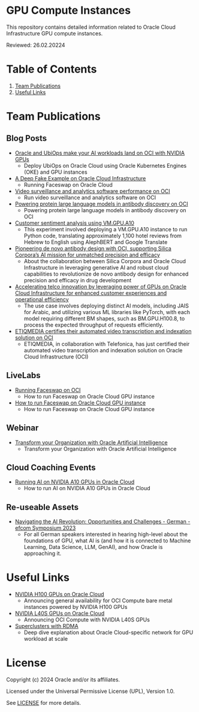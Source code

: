 # GPU Compute Instances
 
This repository contains detailed information related to Oracle Cloud Infrastructure GPU compute instances.
 
Reviewed: 26.02.20224
 
# Table of Contents
 
1. [Team Publications](#team-publications)
2. [Useful Links](#useful-links)
 
# Team Publications
 
## Blog Posts
 
- [Oracle and UbiOps make your AI workloads land on OCI with NVIDIA GPUs](https://blogs.oracle.com/cloud-infrastructure/post/ubiops-ai-workloads-on-oci)
    - Deploy UbiOps on Oracle Cloud using Oracle Kubernetes Engines (OKE) and GPU instances
- [A Deep Fake Example on Oracle Cloud Infrastructure](https://blogs.oracle.com/cloud-infrastructure/post/a-deepfake-example-on-oracle-cloud-infrastructure)
    - Running Faceswap on Oracle Cloud
 - [Video surveillance and analytics software performance on OCI](https://blogs.oracle.com/cloud-infrastructure/post/video-surveillance-analytics-performance-oci)
    - Run video surveillance and analytics software on OCI
- [Powering protein large language models in antibody discovery on OCI](https://blogs.oracle.com/cloud-infrastructure/post/powering-protein-llms-antibody-discovery-oci)
    - Powering protein large language models in antibody discovery on OCI
 - [Customer sentiment analysis using VM.GPU.A10](https://blogs.oracle.com/cloud-infrastructure/post/oci-ai-language-nonenglish-language-use-case)
    - This experiment involved deploying a VM.GPU.A10 instance to run Python code, translating approximately 1,100 hotel reviews from Hebrew to English using AlephBERT and Google Translate
 - [Pioneering de novo antibody design with OCI, supporting Silica Corpora’s AI mission for unmatched precision and efficacy](https://blogs.oracle.com/cloud-infrastructure/post/de-novo-antibody-design-oci-silica-corpora)
    - About the collaboration between Silica Corpora and Oracle Cloud Infrastructure in leveraging generative AI and robust cloud capabilities to revolutionize de novo antibody design for enhanced precision and efficacy in drug development
- [Accelerating telco innovation by leveraging power of GPUs on Oracle Cloud Infrastructure for enhanced customer experiences and operational efficiency](https://blogs.oracle.com/cloud-infrastructure/post/telco-innovation-gpus-oci-operational-efficiency)
    - The use case involves deploying distinct AI models, including JAIS for Arabic, and utilizing various ML libraries like PyTorch, with each model requiring different BM shapes, such as BM.GPU.H100.8, to process the expected throughput of requests efficiently.
- [ETIQMEDIA certifies their automated video transcription and indexation solution on OCI](https://blogs.oracle.com/cloud-infrastructure/post/etiqmedia-video-transcription-indexation-oci)
    - ETIQMEDIA, in collaboration with Telefonica, has just certified their automated video transcription and indexation solution on Oracle Cloud Infrastructure (OCI)

## LiveLabs

- [Running Faceswap on OCI](https://apexapps.oracle.com/pls/apex/r/dbpm/livelabs/view-workshop?wid=798&session=4731494759204)
    - How to run Faceswap on Oracle Cloud GPU instance
- [How to run Faceswap on Oracle Cloud GPU instance](https://apexapps.oracle.com/pls/apex/r/dbpm/livelabs/view-workshop?wid=798&session=4731494759204)
    - How to run Faceswap on Oracle Cloud GPU instance

## Webinar

- [Transform your Organization with Oracle Artificial Intelligence](https://videohub.oracle.com/media/Transform+your+Organization+with+Oracle+Artificial+Intelligence/1_8rhx6ua9)
    - Transform your Organization with Oracle Artificial Intelligence

## Cloud Coaching Events

- [Running AI on NVIDIA A10 GPUs in Oracle Cloud](https://www.youtube.com/watch?v=auvNHWoblIA)
    - How to run AI on NVIDIA A10 GPUs in Oracle Cloud
 
 ## Re-useable Assets

- [Navigating the AI Revolution: Opportunities and Challenges - German - efcom Symposium 2023](https://www.youtube.com/watch?v=r_ZG2sUzhqo)
    - For all German speakers interested in hearing high-level about the foundations of GPU, what AI is (and how it is connected to Machine Learning, Data Science, LLM, GenAI), and how Oracle is approaching it.

# Useful Links
 
- [NVIDIA H100 GPUs on Oracle Cloud](https://blogs.oracle.com/cloud-infrastructure/post/general-availability-oci-compute-nvidia-h100)
    - Announcing general availability for OCI Compute bare metal instances powered by NVIDIA H100 GPUs
- [NVIDIA L40S GPUs on Oracle Cloud](https://blogs.oracle.com/cloud-infrastructure/post/announcing-oci-compute-nvidia-l40s-gpus)
    - Announcing OCI Compute with NVIDIA L40S GPUs   
- [Superclusters with RDMA](https://blogs.oracle.com/cloud-infrastructure/post/superclusters-rdma-high-performance)
    - Deep dive explanation about Oracle Cloud-specific network for GPU workload at scale      

 
# License
 
Copyright (c) 2024 Oracle and/or its affiliates.
 
Licensed under the Universal Permissive License (UPL), Version 1.0.
 
See [LICENSE](https://github.com/oracle-devrel/technology-engineering/blob/main/LICENSE) for more details.
